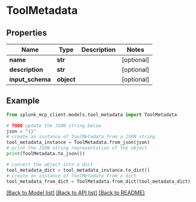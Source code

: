 # ToolMetadata


## Properties

Name | Type | Description | Notes
------------ | ------------- | ------------- | -------------
**name** | **str** |  | [optional] 
**description** | **str** |  | [optional] 
**input_schema** | **object** |  | [optional] 

## Example

```python
from splunk_mcp_client.models.tool_metadata import ToolMetadata

# TODO update the JSON string below
json = "{}"
# create an instance of ToolMetadata from a JSON string
tool_metadata_instance = ToolMetadata.from_json(json)
# print the JSON string representation of the object
print(ToolMetadata.to_json())

# convert the object into a dict
tool_metadata_dict = tool_metadata_instance.to_dict()
# create an instance of ToolMetadata from a dict
tool_metadata_from_dict = ToolMetadata.from_dict(tool_metadata_dict)
```
[[Back to Model list]](../README.md#documentation-for-models) [[Back to API list]](../README.md#documentation-for-api-endpoints) [[Back to README]](../README.md)


